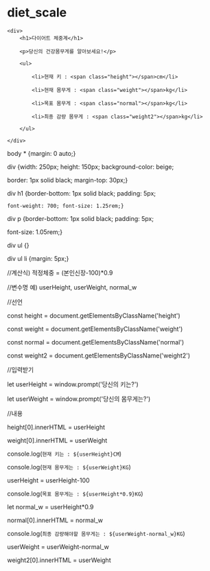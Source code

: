# diet_scale

    <div>
        <h1>다이어트 체중계</h1>
        
        <p>당신의 건강몸무게를 알아보세요!</p>
        
        <ul>
        
            <li>현재 키 : <span class="height"></span>cm</li>
            
            <li>현재 몸무게 : <span class="weight"></span>kg</li>
            
            <li>목표 몸무게 : <span class="normal"></span>kg</li>
            
            <li>최종 감량 몸무게 : <span class="weight2"></span>kg</li>
            
        </ul>
        
    </div>
    
body * {margin: 0 auto;}

div {width: 250px; height: 150px; background-color: beige;

border: 1px solid black; margin-top: 30px;}

div h1 {border-bottom: 1px solid black; padding: 5px;

    font-weight: 700; font-size: 1.25rem;}
    
div p {border-bottom: 1px solid black; padding: 5px;

font-size: 1.05rem;}

div ul {}

div ul li {margin: 5px;}

//계산식) 적정체중 = (본인신장-100)*0.9

//변수명 예) userHeight, userWeight, normal_w

//선언

const height = document.getElementsByClassName('height')

const weight = document.getElementsByClassName('weight')

const normal = document.getElementsByClassName('normal')

const weight2 = document.getElementsByClassName('weight2')


//입력받기

let userHeight = window.prompt('당신의 키는?')

let userWeight = window.prompt('당신의 몸무게는?')


//내용

height[0].innerHTML = userHeight

weight[0].innerHTML = userWeight

console.log(`현재 키는 : ${userHeight}CM`)

console.log(`현재 몸무게는 : ${userWeight}KG`)

userHeight = userHeight-100

console.log(`목표 몸무게는 : ${userHeight*0.9}KG`)

let normal_w = userHeight*0.9

normal[0].innerHTML = normal_w

console.log(`최종 감량해야할 몸무게는 : ${userWeight-normal_w}KG`)

userWeight = userWeight-normal_w

weight2[0].innerHTML = userWeight

